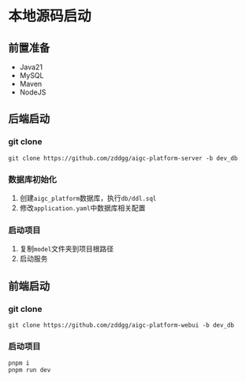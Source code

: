 # 本地源码启动

## 前置准备

- Java21
- MySQL
- Maven
- NodeJS

## 后端启动

### git clone

```shell
git clone https://github.com/zddgg/aigc-platform-server -b dev_db
```

### 数据库初始化
1. 创建`aigc_platform`数据库，执行`db/ddl.sql`
2. 修改`application.yaml`中数据库相关配置

### 启动项目
1. 复制`model`文件夹到项目根路径
2. 启动服务

## 前端启动

### git clone

```shell
git clone https://github.com/zddgg/aigc-platform-webui -b dev_db
```
### 启动项目

```shell
pnpm i
pnpm run dev
```